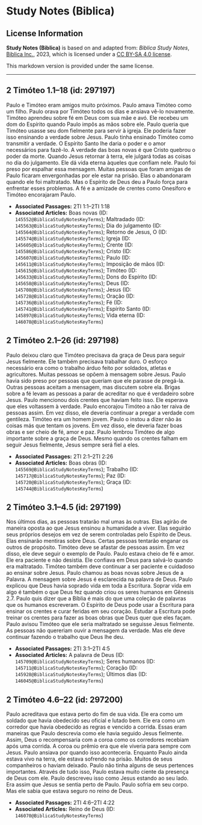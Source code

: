 # Study Notes (Biblica)

## License Information

**Study Notes (Biblica)** is based on and adapted from: _Biblica Study Notes_, [Biblica Inc.](https://www.biblica.com/), 2023, which is licensed under a [CC BY-SA 4.0 license](https://creativecommons.org/licenses/by-sa/4.0/legalcode.en).

This markdown version is provided under the same license.



--------------------------------

## 2 Timóteo 1.1–18 (id: 297197)

Paulo e Timóteo eram amigos muito próximos. Paulo amava Timóteo como um filho. Paulo orava por Timóteo todos os dias e ansiava vê\-lo novamente. Timóteo aprendeu sobre fé em Deus com sua mãe e avó. Ele recebeu um dom do Espírito quando Paulo impôs as mãos sobre ele. Paulo queria que Timóteo usasse seu dom fielmente para servir à igreja. Ele poderia fazer isso ensinando a verdade sobre Jesus. Paulo tinha ensinado Timóteo como transmitir a verdade. O Espírito Santo lhe daria o poder e o amor necessários para fazê\-lo. A verdade das boas novas é que Cristo quebrou o poder da morte. Quando Jesus retornar à terra, ele julgará todas as coisas no dia do julgamento. Ele dá vida eterna àqueles que confiam nele. Paulo foi preso por espalhar essa mensagem. Muitas pessoas que foram amigas de Paulo ficaram envergonhadas por ele estar na prisão. Elas o abandonaram quando ele foi maltratado. Mas o Espírito de Deus deu a Paulo força para enfrentar esses problemas. A fé e a amizade de crentes como Onesíforo e Timóteo encorajaram Paulo.

* **Associated Passages:** 2TI 1:1–2TI 1:18
* **Associated Articles:** Boas novas (ID: `145552@BiblicaStudyNotesKeyTerms`); Maltradado (ID: `145563@BiblicaStudyNotesKeyTerms`); Dia do julgamento (ID: `145564@BiblicaStudyNotesKeyTerms`); Retorno de Jesus, O (ID: `145574@BiblicaStudyNotesKeyTerms`); Igreja (ID: `145605@BiblicaStudyNotesKeyTerms`); Crente (ID: `145586@BiblicaStudyNotesKeyTerms`); Cristo (ID: `145607@BiblicaStudyNotesKeyTerms`); Paulo (ID: `145611@BiblicaStudyNotesKeyTerms`); Imposição de mãos (ID: `145615@BiblicaStudyNotesKeyTerms`); Timóteo (ID: `145633@BiblicaStudyNotesKeyTerms`); Dons do Espírito (ID: `145658@BiblicaStudyNotesKeyTerms`); Deus (ID: `145708@BiblicaStudyNotesKeyTerms`); Jesus (ID: `145728@BiblicaStudyNotesKeyTerms`); Oração (ID: `145736@BiblicaStudyNotesKeyTerms`); Fé (ID: `145741@BiblicaStudyNotesKeyTerms`); Espírito Santo (ID: `145897@BiblicaStudyNotesKeyTerms`); Vida eterna (ID: `146078@BiblicaStudyNotesKeyTerms`)

## 2 Timóteo 2.1–26 (id: 297198)

Paulo deixou claro que Timóteo precisava da graça de Deus para seguir Jesus fielmente. Ele também precisava trabalhar duro. O esforço necessário era como o trabalho árduo feito por soldados, atletas e agricultores. Muitas pessoas se opõem à mensagem sobre Jesus. Paulo havia sido preso por pessoas que queriam que ele parasse de pregá\-la. Outras pessoas aceitam a mensagem, mas discutem sobre ela. Brigas sobre a fé levam as pessoas a parar de acreditar no que é verdadeiro sobre Jesus. Paulo mencionou dois crentes que haviam feito isso. Ele esperava que eles voltassem à verdade. Paulo encorajou Timóteo a não ter raiva de pessoas assim. Em vez disso, ele deveria continuar a pregar a verdade com gentileza. Timóteo era um homem jovem. Paulo o instou a dizer não às coisas más que tentam os jovens. Em vez disso, ele deveria fazer boas obras e ser cheio de fé, amor e paz. Paulo lembrou Timóteo de algo importante sobre a graça de Deus. Mesmo quando os crentes falham em seguir Jesus fielmente, Jesus sempre será fiel a eles.

* **Associated Passages:** 2TI 2:1–2TI 2:26
* **Associated Articles:** Boas obras (ID: `145569@BiblicaStudyNotesKeyTerms`); Trabalho (ID: `145717@BiblicaStudyNotesKeyTerms`); Paz (ID: `145720@BiblicaStudyNotesKeyTerms`); Graça (ID: `145744@BiblicaStudyNotesKeyTerms`)

## 2 Timóteo 3.1–4.5 (id: 297199)

Nos últimos dias, as pessoas tratarão mal umas às outras. Elas agirão de maneira oposta ao que Jesus ensinou a humanidade a viver. Elas seguirão seus próprios desejos em vez de serem controladas pelo Espírito de Deus. Elas ensinarão mentiras sobre Deus. Certas pessoas tentarão enganar os outros de propósito. Timóteo deve se afastar de pessoas assim. Em vez disso, ele deve seguir o exemplo de Paulo. Paulo estava cheio de fé e amor. Ele era paciente e não desistia. Ele confiava em Deus para salvá\-lo quando era maltratado. Timóteo também deve continuar a ser paciente e cuidadoso ao ensinar sobre Jesus. Paulo chamou as boas novas sobre Jesus de a Palavra. A mensagem sobre Jesus é esclarecida na palavra de Deus. Paulo explicou que Deus havia soprado vida em toda a Escritura. Soprar vida em algo é também o que Deus fez quando criou os seres humanos em Gênesis 2\.7\. Paulo quis dizer que a Bíblia é mais do que uma coleção de palavras que os humanos escreveram. O Espírito de Deus pode usar a Escritura para ensinar os crentes e curar feridas em seu coração. Estudar a Escritura pode treinar os crentes para fazer as boas obras que Deus quer que eles façam. Paulo avisou Timóteo que ele seria maltratado se seguisse Jesus fielmente. As pessoas não quereriam ouvir a mensagem da verdade. Mas ele deve continuar fazendo o trabalho que Deus lhe deu.

* **Associated Passages:** 2TI 3:1–2TI 4:5
* **Associated Articles:** A palavra de Deus (ID: `145709@BiblicaStudyNotesKeyTerms`); Seres humanos (ID: `145711@BiblicaStudyNotesKeyTerms`); Coração (ID: `145928@BiblicaStudyNotesKeyTerms`); Últimos dias (ID: `146045@BiblicaStudyNotesKeyTerms`)

## 2 Timóteo 4.6–22 (id: 297200)

Paulo acreditava que estava perto do fim de sua vida. Ele era como um soldado que havia obedecido seu oficial e lutado bem. Ele era como um corredor que havia obedecido as regras e vencido a corrida. Essas eram maneiras que Paulo descrevia como ele havia seguido Jesus fielmente. Assim, Deus o recompensaria com a coroa como os corredores recebiam após uma corrida. A coroa ou prêmio era que ele viveria para sempre com Jesus. Paulo ansiava por quando isso aconteceria. Enquanto Paulo ainda estava vivo na terra, ele estava sofrendo na prisão. Muitos de seus companheiros o haviam deixado. Paulo não tinha alguns de seus pertences importantes. Através de tudo isso, Paulo estava muito ciente da presença de Deus com ele. Paulo descreveu isso como Jesus estando ao seu lado. Era assim que Jesus se sentia perto de Paulo. Paulo sofria em seu corpo. Mas ele sabia que estava seguro no reino de Deus.

* **Associated Passages:** 2TI 4:6–2TI 4:22
* **Associated Articles:** Reino de Deus (ID: `146070@BiblicaStudyNotesKeyTerms`)

